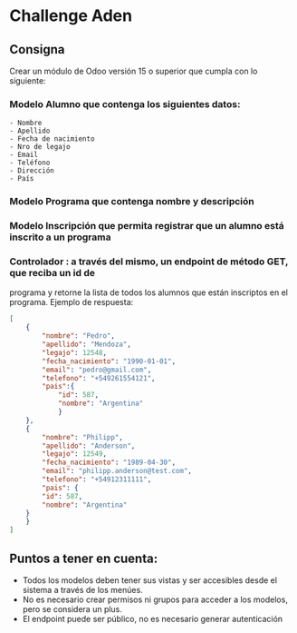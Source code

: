 # Challenge Aden
## Consigna
Crear un módulo de Odoo versión 15 o superior que cumpla con lo siguiente:
### Modelo Alumno que contenga los siguientes datos:
    - Nombre
    - Apellido
    - Fecha de nacimiento
    - Nro de legajo
    - Email
    - Teléfono
    - Dirección
    - País
### Modelo Programa que contenga nombre y descripción
### Modelo Inscripción que permita registrar que un alumno está inscrito a un programa
### Controlador : a través del mismo, un endpoint de método GET, que reciba un id de
programa y retorne la lista de todos los alumnos que están inscriptos en el
programa. Ejemplo de respuesta:
```json
[
    {
        "nombre": "Pedro",
        "apellido": "Mendoza",
        "legajo": 12548,
        "fecha_nacimiento": "1990-01-01",
        "email": "pedro@gmail.com",
        "telefono": "+549261554121",
        "pais":{
            "id": 587,
            "nombre": "Argentina"
            }
    },
    {
        "nombre": "Philipp",
        "apellido": "Anderson",
        "legajo": 12549,
        "fecha_nacimiento": "1989-04-30",
        "email": "philipp.anderson@test.com",
        "telefono": "+54912311111",
        "pais": {
        "id": 587,
        "nombre": "Argentina"
    }
    }
]
```
## Puntos a tener en cuenta:
- Todos los modelos deben tener sus vistas y ser accesibles desde el sistema a través
de los menúes.
- No es necesario crear permisos ni grupos para acceder a los modelos, pero se
considera un plus.
- El endpoint puede ser público, no es necesario generar autenticación
